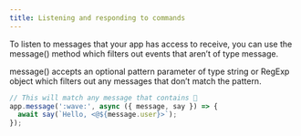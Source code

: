 ```yaml
---
title: Listening and responding to commands
---
```

To listen to messages that your app has access to receive, you can use the
message() method which filters out events that aren’t of type message.

message() accepts an optional pattern parameter of type string or RegExp object
which filters out any messages that don’t match the pattern.

```javascript
// This will match any message that contains 👋
app.message(':wave:', async ({ message, say }) => {
  await say(`Hello, <@${message.user}>`);
});
```
